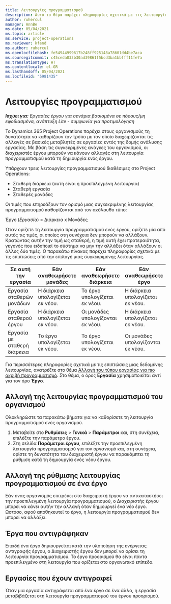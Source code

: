 ```yaml
---
title: Λειτουργίες προγραμματισμού
description: Αυτό το θέμα παρέχει πληροφορίες σχετικά με τις λειτουργίες προγραμματισμού.
author: ruhercul
manager: AnnBe
ms.date: 05/04/2021
ms.topic: article
ms.service: project-operations
ms.reviewer: kfend
ms.author: ruhercul
ms.openlocfilehash: fe54944999617b248ff925148a78601dd4be7aca
ms.sourcegitcommit: c45ceda833b30ad39861f5bcd3ba1bbfff11fe7a
ms.translationtype: HT
ms.contentlocale: el-GR
ms.lasthandoff: 05/04/2021
ms.locfileid: "5981435"
---
```

# <a name="scheduling-modes"></a>Λειτουργίες προγραμματισμού

_**Ισχύει για:** Εργασίες έργου για σενάρια βασισμένα σε πόρους/μη εφοδιασμένα, ανάπτυξη Lite - συμφωνία για προτιμολόγηση_


Το Dynamics 365 Project Operations παρέχει στους οργανισμούς τη δυνατότητα να καθορίζουν τον τρόπο με τον οποίο διαχειρίζονται τις αλλαγές σε βασικές μεταβλητές σε εργασίες εντός της δομής ανάλυσης εργασίας. Με βάση τις συγκεκριμένες ανάγκες του οργανισμού, οι διαχειριστές έργου μπορούν να κάνουν αλλαγές στη λειτουργία προγραμματισμού κατά τη δημιουργία ενός έργου.

Υπάρχουν τρεις λειτουργίες προγραμματισμού διαθέσιμες στο Project Operations:

  - Σταθερή διάρκεια (αυτή είναι η προεπιλεγμένη λειτουργία)
  - Σταθερή εργασία
  - Σταθερές μονάδες

Οι τιμές που επηρεάζουν τον ορισμό μιας συγκεκριμένης λειτουργίας προγραμματισμού καθορίζονται από τον ακόλουθο τύπο:

  Έργο (*Εργασία*) = Διάρκεια x Μονάδες

Όταν ορίζετε τη λειτουργία προγραμματισμού ενός έργου, ορίζετε μία από αυτές τις τιμές, οι οποίες στη συνέχεια δεν μπορούν να αλλάξουν. Κρατώντας αυτήν την τιμή ως σταθερή, η τιμή αυτή έχει προτεραιότητα, γεγονός που ειδοποιεί το σύστημα να μην την αλλάξει όταν αλλάξουν οι άλλες δύο τιμές. Ο παρακάτω πίνακας παρέχει πληροφορίες σχετικά με τις επιπτώσεις από την επιλογή μιας συγκεκριμένης λειτουργίας.

| **Σε αυτή την εργασία**             | **Εάν αναθεωρήσετε μονάδες**   | **Εάν αναθεωρήσετε διάρκεια** | **Εάν αναθεωρήσετε έργο**  |
|----------------------|---------------------------|----------------------------|---------------------------|
| Εργασία σταθερών μονάδων     | Η διάρκεια υπολογίζεται εκ νέου. | Το έργο υπολογίζεται εκ νέου.    | Η διάρκεια υπολογίζεται εκ νέου. |
| Εργασία σταθερού έργου    | Η διάρκεια υπολογίζεται εκ νέου. | Οι μονάδες υπολογίζονται εκ νέου.    | Η διάρκεια υπολογίζεται εκ νέου. |
| Εργασία με σταθερή διάρκεια  | Το έργο υπολογίζεται εκ νέου.   | Το έργο υπολογίζεται εκ νέου.    | Οι μονάδες υπολογίζονται εκ νέου.   |

Για περισσότερες πληροφορίες σχετικά με τις επιπτώσεις μιας δεδομένης λειτουργίας, ανατρέξτε στο θέμα [Αλλαγή του τύπου εργασίας για πιο ακριβή προγραμματισμό](https://support.microsoft.com/en-us/office/change-the-task-type-for-more-accurate-scheduling-b0b969ad-45bc-4e9e-8967-435587548a72). Στο θέμα, ο όρος **Εργασία** χρησιμοποιείται αντί για τον όρο **Έργο**.

## <a name="change-the-organizations-scheduling-mode"></a>Αλλαγή της λειτουργίας προγραμματισμού του οργανισμού

Ολοκληρώστε τα παρακάτω βήματα για να καθορίσετε τη λειτουργία προγραμματισμού ενός οργανισμού.

1. Μεταβείτε στο **Ρυθμίσεις** \> **Γενικά** \> **Παράμετροι** και, στη συνέχεια, επιλέξτε την παράμετρο έργου. 
2. Στη σελίδα **Παράμετροι έργου**, επιλέξτε την προεπιλεγμένη λειτουργία προγραμματισμού για τον οργανισμό και, στη συνέχεια, ορίστε τη δυνατότητα του διαχειριστή έργου να παρακάμπτει τη ρύθμιση κατά τη δημιουργία ενός νέου έργου.

## <a name="change-the-scheduling-mode-setting-on-a-project"></a>Αλλαγή της ρύθμισης λειτουργίας προγραμματισμού σε ένα έργο

Εάν ένας οργανισμός επιτρέπει στο διαχειριστή έργου να αντικαταστήσει την προεπιλεγμένη λειτουργία προγραμματισμού, ο Διαχειριστής έργου μπορεί να κάνει αυτήν την αλλαγή όταν δημιουργεί ένα νέο έργο. Ωστόσο, αφού αποθηκευτεί το έργο, η λειτουργία προγραμματισμού δεν μπορεί να αλλάξει.

## <a name="copied-projects"></a>Έργα που αντιγράφηκαν

Επειδή ένα έργο δημιουργείται κατά την υλοποίηση της ενέργειας αντιγραφής έργου, ο Διαχειριστής έργου δεν μπορεί να ορίσει τη λειτουργία προγραμματισμού. Το έργο προορισμού θα είναι πάντα προεπιλεγμένο στη λειτουργία που ορίζεται στο οργανωτικό επίπεδο.

## <a name="copied-tasks"></a>Εργασίες που έχουν αντιγραφεί

Όταν μια εργασία αντιγράφεται από ένα έργο σε ένα άλλο, η εργασία μεταβιβάζεται στη λειτουργία προγραμματισμού του έργου προορισμού.
